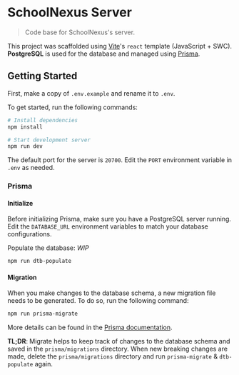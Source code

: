 # SchoolNexus Server

> Code base for SchoolNexus's server.

This project was scaffolded using [Vite](https://vitejs.dev/)'s `react` template (JavaScript + SWC). **PostgreSQL** is used for the database and managed using [Prisma](https://www.prisma.io/).

## Getting Started

First, make a copy of `.env.example` and rename it to `.env`.

To get started, run the following commands:

```bash
# Install dependencies
npm install

# Start development server
npm run dev
```

The default port for the server is `20700`. Edit the `PORT` environment variable in `.env` as needed.

### Prisma

#### Initialize

Before initializing Prisma, make sure you have a PostgreSQL server running. Edit the `DATABASE_URL` environment variables to match your database configurations.

Populate the database: _WIP_

```bash
npm run dtb-populate
```

#### Migration

When you make changes to the database schema, a new migration file needs to be generated. To do so, run the following command:

```bash
npm run prisma-migrate
```

More details can be found in the [Prisma documentation](https://www.prisma.io/docs/concepts/components/prisma-migrate).

**TL;DR**: Migrate helps to keep track of changes to the database schema and saved in the `prisma/migrations` directory. When new breaking changes are made, delete the `prisma/migrations` directory and run `prisma-migrate` & `dtb-populate` again.
